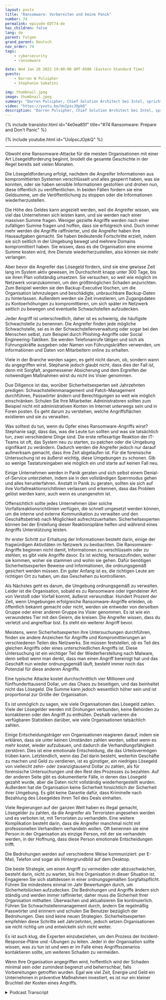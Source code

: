 ```yaml
---
layout: posts
title: "Ransomware: Vorbereiten und keine Panik"
number: 74
permalink: episode-EDT74-de
has_children: false
lang: de
parent: Folgen
grand_parent: Deutsch
nav_order: 74
tags:
    - cybersecurity
    - ransomware

date: Wed Jan 26 2022 19:00:00 GMT-0500 (Eastern Standard Time)
guests:
    - Darren W Pulsipher
    - Stephanie Sabatini

img: thumbnail.jpeg
image: thumbnail.jpeg
summary: "Darren Pulsipher, Chief Solution Architect bei Intel, spricht mit Stephanie Sabatini, Sr. Director Professional Services bei Hitachi Systems Security, über die Verhinderung und Vorbereitung von Ransomware-Angriffen sowie darüber, was zu tun ist, wenn Ihre Organisation angegriffen wird."
video: "https://youtu.be/UoIpscJOpkQ"
description: "Darren Pulsipher, Chief Solution Architect bei Intel, spricht mit Stephanie Sabatini, Sr. Director Professional Services bei Hitachi Systems Security, über die Verhinderung und Vorbereitung von Ransomware-Angriffen sowie darüber, was zu tun ist, wenn Ihre Organisation angegriffen wird."
---
```


<div>
{% include transistor.html id="4e0ea85f" title="#74 Ransomware: Prepare and Don't Panic" %}

{% include youtube.html id="UoIpscJOpkQ" %}
</div>

---

Obwohl eine Ransomware-Attacke für die meisten Organisationen mit einer Art Lösegeldforderung beginnt, brodelt die gesamte Geschichte in der Regel bereits seit vielen Monaten.

Die Lösegeldforderung erfolgt, nachdem die Angreifer Informationen aus kompromittierten Systemen verschlüsselt und alles gesperrt haben, was sie konnten, oder sie haben sensible Informationen gestohlen und drohen nun, diese öffentlich zu veröffentlichen. In beiden Fällen fordern sie eine Geldsumme, um die Veröffentlichung zu stoppen oder die Informationen wiederherzustellen.

Die Höhe des Geldes kann angezielt werden, weil die Angreifer wissen, wie viel das Unternehmen sich leisten kann, und sie werden nach einer massiven Summe fragen. Weniger gezielte Angriffe werden nach einer zufälligen Summe fragen und hoffen, dass sie erfolgreich sind. Doch immer mehr werden die Angriffe raffinierter, und die Angreifer haben ihre Hausaufgaben gemacht. Sie haben bedeutende Fortschritte erzielt, indem sie sich seitlich in der Umgebung bewegt und mehrere Domains kompromittiert haben. Sie wissen, dass es die Organisation eine enorme Summe kosten wird, ihre Dienste wiederherzustellen, also können sie mehr verlangen.

Aber bevor die Angreifer das Lösegeld fordern, sind sie eine gewisse Zeit lang im System aktiv gewesen, im Durchschnitt knapp unter 300 Tage, bis sie ihren Plan vollständig umsetzen. Sie versuchen, so weit wie möglich im Netzwerk voranzukommen, um den größtmöglichen Schaden anzurichten. Zum Beispiel werden sie den Backup-Executive löschen, um die Organisation lahmzulegen und beschädigte, unbrauchbare Backup-Daten zu hinterlassen. Außerdem werden sie Zeit investieren, um Zugangsdaten zu Kontoerhöhungen zu kompromittieren, um sich später im Netzwerk seitlich zu bewegen und eventuelle Schwachstellen aufzudecken.

Jeder Angriff ist unterschiedlich, daher ist es schwierig, die häufigste Schwachstelle zu benennen. Die Angreifer finden jede mögliche Schwachstelle, sei es in der Schwachstellenverwaltung oder sogar bei den Menschen selbst, zum Beispiel durch Phishing-Angriffe oder Social Engineering-Taktiken. Sie werden Telefonanrufe tätigen und sich als Führungskräfte ausgeben oder Namen von Führungskräften verwenden, um Informationen und Daten von Mitarbeitern online zu erhalten.

Viele in der Branche werden sagen, es geht nicht darum, ob, sondern wann du angegriffen wirst. Stephanie jedoch glaubt nicht, dass dies der Fall ist, denn mit Sorgfalt, angemessener Absicherung und dem Ergreifen der notwendigen Maßnahmen wirst du nicht ins Visier genommen.

Due Diligence ist das, worüber Sicherheitsexperten seit Jahrzehnten predigen: Schwachstellenmanagement und Patch-Management durchführen, Passwörter ändern und Berechtigungen so weit wie möglich einschränken. Schulen Sie Ihre Mitarbeiter. Administratoren sollten zum Beispiel nicht mit administrativen Konten im Internet unterwegs sein und in Foren posten. Es geht darum zu verstehen, welche Angriffsflächen existieren und sie zu verwalten.

Was solltest du tun, wenn du Opfer eines Ransomware-Angriffs wirst? Stephanie sagt, dass das, was die Leute tun sollten und was sie tatsächlich tun, zwei verschiedene Dinge sind. Die erste reflexartige Reaktion der IT-Teams ist oft, das System neu zu starten, zu patchen oder die Umgebung signifikant zu verändern. Dadurch werden die Angreifer jedoch nur darauf aufmerksam gemacht, dass ihre Zeit abgelaufen ist. Für die forensische Untersuchung ist es äußerst wichtig, diese Umgebungen zu schonen. Gib so wenige Tastatureingaben wie möglich ein und starte auf keinen Fall neu.

Einige Unternehmen werden in Panik geraten und sich selbst einem Denial-of-Service unterziehen, indem sie in den vollständigen Sperrmodus gehen und alles herunterfahren. Anstatt in Panik zu geraten, sollten sie sich auf ihre Vorfallreaktionsrichtlinien verlassen und erkennen, dass das Problem gelöst werden kann, auch wenn es unangenehm ist.

Offensichtlich sollte jedes Unternehmen über solche Vorfallsreaktionsrichtlinien verfügen, die schnell umgesetzt werden können, um die interne und externe Kommunikation zu verwalten und den Geschäftsbetrieb nach Möglichkeit aufrechtzuerhalten. Sicherheitsexperten können bei der Erstellung dieser Reaktionspläne helfen und während eines Angriffs Unterstützung leisten.

Ihr erster Schritt zur Erhaltung der Informationen besteht darin, einige der fragwürdigen Aktivitäten im Netzwerk zu beobachten. Die Ransomware-Angriffe beginnen nicht damit, Informationen zu verschlüsseln oder zu stehlen; es gibt viele Angriffe davor. Es ist wichtig, herauszufinden, woher sie kommen, woher sie stammen und wohin sie gehen. Dafür benötigen Sicherheitsexperten Beweise und Informationen, die ordnungsgemäß gesichert werden müssen. Ein guter Anfang ist es, die richtigen Leute am richtigen Ort zu haben, um das Geschehen zu kontrollieren.

Als Nächstes geht es darum, die Umgebung ordnungsgemäß zu verwalten. Leider ist die Organisation, sobald es zu Ransomware oder irgendeiner Art von Verstoß oder Vorfall kommt, äußerst verwundbar. Hundert Prozent der Zeit, wenn Umgebungen erfolgreiche Ransomware-Angriffe erleiden, ob öffentlich bekannt gemacht oder nicht, werden sie entweder von derselben Gruppe oder einer anderen Gruppe ins Visier genommen. Es ist wie ein verwundetes Tier mit den Geiern, die kreisen. Die Angreifer wissen, dass du verletzt und angreifbar bist. Es steht ein weiterer Angriff bevor.

Meistens, wenn Sicherheitsexperten ihre Untersuchungen durchführen, finden sie andere Anzeichen für Angriffe und Kompromittierungen an verschiedenen Teilen des Netzwerks. Sie müssen feststellen, ob es Teil des gleichen Angriffs oder eines unterschiedlichen Angriffs ist. Diese Untersuchung ist ein wichtiger Teil der Wiederherstellung nach Malware, denn selbst wenn man denkt, dass man einen Angriff bereinigt hat und das Geschäft nun wieder ordnungsgemäß läuft, besteht immer noch das Potenzial für diese anderen Angriffe.

Eine typische Attacke kostet durchschnittlich vier Millionen und fünfhunderttausend Dollar, um das Chaos zu beseitigen, und das beinhaltet nicht das Lösegeld. Die Summe kann jedoch wesentlich höher sein und ist proportional zur Größe der Organisation.

Es ist unmöglich zu sagen, wie viele Organisationen das Lösegeld zahlen. Viele der Lösegelder werden mit Drohungen verbunden, keine Behörden zu kontaktieren oder den Angriff zu enthüllen. Deshalb variieren die verfügbaren Statistiken darüber, wie viele Organisationen tatsächlich zahlen.

Einige Entscheidungsträger von Organisationen reagieren darauf, indem sie erklären, dass sie unter keinen Umständen zahlen werden, selbst wenn es mehr kostet, wieder aufzubauen, und dadurch die Verhandlungsfähigkeit zerstören. Dies ist eine emotionale Entscheidung, die das Urteilsvermögen trüben kann. Letztendlich, wenn das Ziel darin besteht, weiterhin Geschäfte zu machen und Geld zu verdienen, ist es günstiger, ein niedriges Lösegeld von vielleicht zehn- oder zwanzigtausend Dollar zu zahlen, als für forensische Untersuchungen und den Rest des Prozesses zu bezahlen. Auf der anderen Seite gibt es dokumentierte Fälle, in denen das Lösegeld gezahlt wurde, aber die Daten nicht vollständig wiederhergestellt wurden. Außerdem hat die Organisation keine Sicherheit hinsichtlich der Sicherheit ihrer Umgebung. Es gibt keine Garantie dafür, dass Kriminelle nach Bezahlung des Lösegeldes ihren Teil des Deals einhalten.

Viele Regierungen auf der ganzen Welt haben es illegal gemacht, Lösegelder zu zahlen, da die Angreifer als Terroristen angesehen werden und es verboten ist, mit Terroristen zu verhandeln. Eine weitere Komplikation besteht darin, dass die Angreifer manchmal nicht mit professionellen Verhandlern verhandeln wollen. Oft benennen sie eine Person in der Organisation als einzige Person, mit der sie verhandeln werden, in der Hoffnung, dass diese Person emotionale Entscheidungen trifft.

Die Bedrohungen werden auf verschiedene Weise kommuniziert: per E-Mail, Telefon und sogar als Hintergrundbild auf dem Desktop.

Die beste Strategie, um einen Angriff zu vermeiden oder abzuschwächen, besteht darin, nicht zu warten, bis Ihre Organisation in dieser Situation ist. Engagieren Sie sich stattdessen in einer ordnungsgemäßen Sorgfaltspflicht. Führen Sie mindestens einmal im Jahr Bewertungen durch, um Sicherheitslücken aufzudecken. Die Bedrohungen und Angriffe ändern sich ständig und werden immer raffinierter, daher muss die Sicherheit Ihrer Organisation mithalten. Überwachen und aktualisieren Sie kontinuierlich. Führen Sie Schwachstellenmanagement durch, ändern Sie regelmäßig Passwörter und erinnern und schulen Sie Benutzer bezüglich der Bedrohungen. Dies sind keine neuen Strategien. Sicherheitsexperten empfehlen diese Schritte seit Jahrzehnten, jedoch setzen Organisationen sie nicht richtig um und entwickeln sich nicht weiter.

Es ist auch klug, die Experten einzubeziehen, um den Prozess der Incident-Response-Pläne und -Übungen zu leiten. Jeder in der Organisation sollte wissen, was zu tun ist und wen er im Falle eines Angriffsszenarios kontaktieren sollte, um weiteren Schaden zu vermeiden.

Wenn Ihre Organisation angegriffen wird, hoffentlich wird der Schaden minimal sein oder zumindest begrenzt und beherrschbar, falls Vorbereitungen getroffen wurden. Egal wie viel Zeit, Energie und Geld ein Unternehmen in präventive Maßnahmen investiert, es ist nur ein kleiner Bruchteil der Kosten eines Angriffs.



<details>
<summary> Podcast Transcript </summary>

<p></p>

</details>
